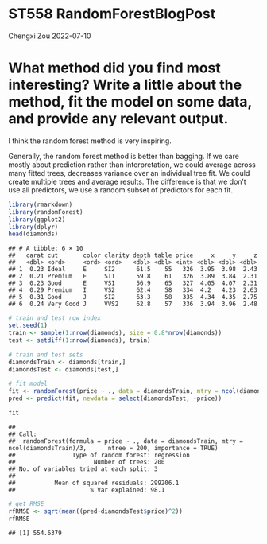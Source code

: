ST558 RandomForestBlogPost
================
Chengxi Zou
2022-07-10

# What method did you find most interesting? Write a little about the method, fit the model on some data, and provide any relevant output.

I think the random forest method is very inspiring.

Generally, the random forest method is better than bagging. If we care
mostly about prediction rather than interpretation, we could average
across many fitted trees, decreases variance over an individual tree
fit. We could create multiple trees and average results. The difference
is that we don’t use all predictors, we use a random subset of
predictors for each fit.

``` r
library(rmarkdown)
library(randomForest)
library(ggplot2)
library(dplyr)
head(diamonds)
```

    ## # A tibble: 6 × 10
    ##   carat cut       color clarity depth table price     x     y     z
    ##   <dbl> <ord>     <ord> <ord>   <dbl> <dbl> <int> <dbl> <dbl> <dbl>
    ## 1  0.23 Ideal     E     SI2      61.5    55   326  3.95  3.98  2.43
    ## 2  0.21 Premium   E     SI1      59.8    61   326  3.89  3.84  2.31
    ## 3  0.23 Good      E     VS1      56.9    65   327  4.05  4.07  2.31
    ## 4  0.29 Premium   I     VS2      62.4    58   334  4.2   4.23  2.63
    ## 5  0.31 Good      J     SI2      63.3    58   335  4.34  4.35  2.75
    ## 6  0.24 Very Good J     VVS2     62.8    57   336  3.94  3.96  2.48

``` r
# train and test row index
set.seed(1)
train <- sample(1:nrow(diamonds), size = 0.8*nrow(diamonds))
test <- setdiff(1:nrow(diamonds), train)

# train and test sets
diamondsTrain <- diamonds[train,]
diamondsTest <- diamonds[test,]

# fit model
fit <- randomForest(price ~ ., data = diamondsTrain, mtry = ncol(diamondsTrain)/3, ntree = 200, importance = TRUE)
pred <- predict(fit, newdata = select(diamondsTest, -price))

fit
```

    ## 
    ## Call:
    ##  randomForest(formula = price ~ ., data = diamondsTrain, mtry = ncol(diamondsTrain)/3,      ntree = 200, importance = TRUE) 
    ##                Type of random forest: regression
    ##                      Number of trees: 200
    ## No. of variables tried at each split: 3
    ## 
    ##           Mean of squared residuals: 299206.1
    ##                     % Var explained: 98.1

``` r
# get RMSE
rfRMSE <- sqrt(mean((pred-diamondsTest$price)^2))
rfRMSE
```

    ## [1] 554.6379
